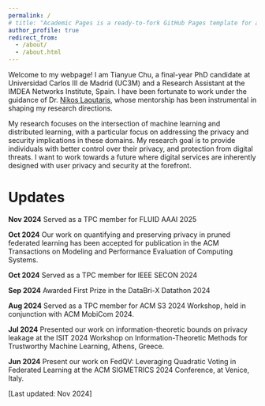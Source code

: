 ```yaml
---
permalink: /
# title: "Academic Pages is a ready-to-fork GitHub Pages template for academic personal websites"
author_profile: true
redirect_from: 
  - /about/
  - /about.html
---
```

Welcome to my webpage!  I am Tianyue Chu, a final-year PhD candidate at Universidad Carlos III de Madrid (UC3M) and a Research Assistant at the IMDEA Networks Institute, Spain.
I have been fortunate to work under the guidance of Dr. [Nikos Laoutaris](https://laoutaris.info/), whose mentorship has been instrumental in shaping my research directions.

My research focuses on the intersection of machine learning and distributed learning, with a particular focus on addressing the privacy and security implications in these domains. 
My research goal is to provide individuals with better control over their privacy, and protection from digital threats. 
I want to work towards a future where digital services are inherently designed with user privacy and security at the forefront. 


Updates
======
**Nov 2024**  Served as a TPC member for FLUID AAAI 2025

**Oct 2024**   Our work on quantifying and preserving privacy in pruned federated learning has been accepted for publication in the ACM Transactions on Modeling and Performance Evaluation of Computing Systems.

**Oct 2024**   Served as a TPC member for IEEE SECON 2024

**Sep 2024**   Awarded First Prize in the DataBri-X Datathon 2024

**Aug 2024**   Served as a TPC member for ACM S3 2024 Workshop, held in conjunction with ACM MobiCom 2024.

**Jul 2024**   Presented our work on information-theoretic bounds on privacy leakage at the ISIT 2024 Workshop on Information-Theoretic Methods for Trustworthy Machine Learning, Athens, Greece.

**Jun 2024**   Present our work on FedQV: Leveraging Quadratic Voting in Federated Learning at the ACM SIGMETRICS 2024 Conference, at Venice, Italy.


[Last updated: Nov 2024]